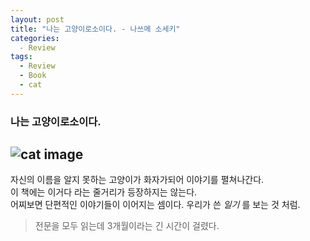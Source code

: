 ```yaml
---
layout: post
title: "나는 고양이로소이다. - 나쓰메 소세키"
categories:
  - Review
tags:
  - Review
  - Book
  - cat
---
```


### 나는 고양이로소이다.

![cat image](https://user-images.githubusercontent.com/28684368/37664336-7bf16dac-2c9e-11e8-8d97-7b0e78215278.jpg)
---
자신의 이름을 알지 못하는 고양이가 화자가되어 이야기를 펼쳐나간다.  
이 책에는 이거다 라는 줄거리가 등장하지는 않는다.  
어찌보면 단편적인 이야기들이 이어지는 셈이다. 우리가 쓴 *일기* 를 보는 것 처럼.  

> 전문을 모두 읽는데 3개월이라는 긴 시간이 걸렸다.


